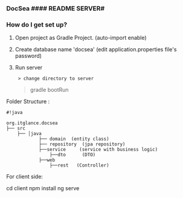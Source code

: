### DocSea #### README  SERVER#

### How do I get set up? ###


1. Open project as Gradle Project. (auto-import enable)

2. Create database name 'docsea'  (edit application.properties file's password)
				
3. Run server



        > change directory to server

	> gradle bootRun

Folder Structure :


```
#!java

org.itglance.docsea
├── src                               
	├── │java                         
   			├── domain  (entity class)
			├── repository	(jpa repository)
			├──service     (service with business logic)
				├──dto		(DTO)
			├──web
				├──rest   (Controller)
```

For client side:

cd client
npm install
ng serve
